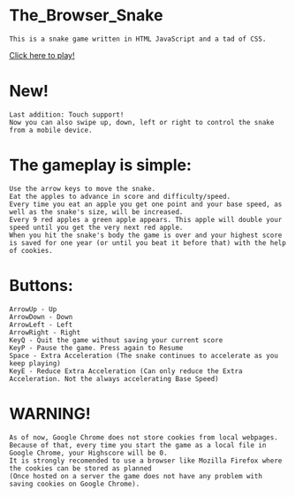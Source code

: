 # The_Browser_Snake
    This is a snake game written in HTML JavaScript and a tad of CSS.
[Click here to play!](https://snake-2d.glitch.me/)

# New!
    Last addition: Touch support!
    Now you can also swipe up, down, left or right to control the snake from a mobile device.
# The gameplay is simple:
    Use the arrow keys to move the snake.  
    Eat the apples to advance in score and difficulty/speed.  
    Every time you eat an apple you get one point and your base speed, as well as the snake's size, will be increased.  
    Every 9 red apples a green apple appears. This apple will double your speed until you get the very next red apple.  
    When you hit the snake's body the game is over and your highest score is saved for one year (or until you beat it before that) with the help of cookies.  

# Buttons:
    ArrowUp - Up  
    ArrowDown - Down  
    ArrowLeft - Left  
    ArrowRight - Right  
    KeyQ - Quit the game without saving your current score  
    KeyP - Pause the game. Press again to Resume  
    Space - Extra Acceleration (The snake continues to accelerate as you keep playing)  
    KeyE - Reduce Extra Acceleration (Can only reduce the Extra Acceleration. Not the always accelerating Base Speed)  

# WARNING!
    As of now, Google Chrome does not store cookies from local webpages.  
    Because of that, every time you start the game as a local file in Google Chrome, your Highscore will be 0.  
    It is strongly recomended to use a browser like Mozilla Firefox where the cookies can be stored as planned 
    (Once hosted on a server the game does not have any problem with saving cookies on Google Chrome).  
